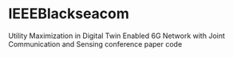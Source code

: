 # IEEEBlackseacom
Utility Maximization in Digital Twin Enabled 6G Network with Joint Communication and Sensing conference paper code
